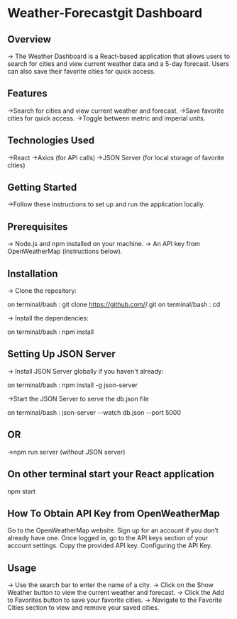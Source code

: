 # Weather-Forecastgit  Dashboard


## Overview
-> The Weather Dashboard is a React-based application that allows users to search for cities and view current weather data and a 5-day forecast. Users can also save their favorite cities for quick access.

## Features
->Search for cities and view current weather and forecast.
->Save favorite cities for quick access.
->Toggle between metric and imperial units.

## Technologies Used
->React
->Axios (for API calls)
->JSON Server (for local storage of favorite cities)


## Getting Started
->Follow these instructions to set up and run the application locally.

## Prerequisites
-> Node.js and npm installed on your machine.
-> An API key from OpenWeatherMap (instructions below).

## Installation

-> Clone the repository:

on terminal/bash : git clone https://github.com/<username>/<repository-name>.git
on terminal/bash : cd <repository-name>


-> Install the dependencies:

on terminal/bash : npm install

## Setting Up JSON Server

-> Install JSON Server globally if you haven't already:

on terminal/bash : npm install -g json-server

->Start the JSON Server to serve the db.json file

on terminal/bash : json-server --watch db.json --port 5000

## OR
->npm run server (without JSON server)

## On other terminal start your React application

npm start


## How To Obtain API Key from OpenWeatherMap

Go to the OpenWeatherMap website.
Sign up for an account if you don’t already have one.
Once logged in, go to the API keys section of your account settings.
Copy the provided API key.
Configuring the API Key.

## Usage
-> Use the search bar to enter the name of a city.
-> Click on the Show Weather button to view the current weather and forecast.
-> Click the Add to Favorites button to save your favorite cities.
-> Navigate to the Favorite Cities section to view and remove your saved cities.